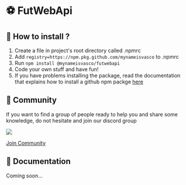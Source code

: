 # ⚽️ FutWebApi



## 🔧 How to install ?

1. Create a file in project's root directory called .npmrc
2. Add ```registry=https://npm.pkg.github.com/mynameisvasco``` to .npmrc
3. Run ```npm install @mynameisvasco/futwebapi```
4. Code your own stuff and have fun!
5. If you have problems installing the package, read the documentation that explains how to install
a github npm packge <a href="https://docs.github.com/en/free-pro-team@latest/packages/using-github-packages-with-your-projects-ecosystem/configuring-npm-for-use-with-github-packages#authenticating-with-a-personal-access-token">here</a>

## 💬 Community

If you want to find a group of people ready to help you and share some knowledge, do not hesitate and join our discord group 

<img src="https://img.shields.io/discord/759392932465344512?color=green&label=Discord&logo=discord&logoColor=white">

<a href="https://discord.gg/eaDCnPQ">Join Community</a>



## 📘 Documentation

Coming soon...

